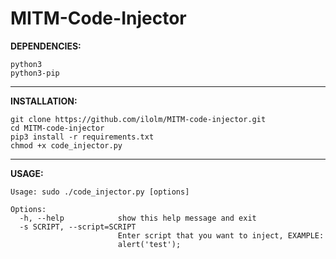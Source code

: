 # MITM-Code-Injector

**DEPENDENCIES:**
```
python3
python3-pip
```

-------------------------------------------------------

**INSTALLATION:**
```
git clone https://github.com/ilolm/MITM-code-injector.git
cd MITM-code-injector
pip3 install -r requirements.txt
chmod +x code_injector.py
```

-------------------------------------------------------

**USAGE:**
```
Usage: sudo ./code_injector.py [options]

Options:
  -h, --help            show this help message and exit
  -s SCRIPT, --script=SCRIPT
                        Enter script that you want to inject, EXAMPLE:
                        alert('test');
```
